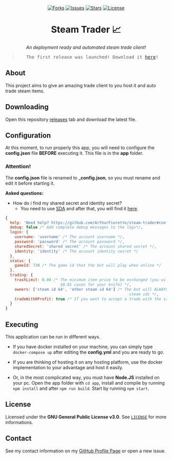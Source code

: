 <p align="center">
  <a href="https://github.com/ArthurFiorette/nickrep/network"><img
      src="https://img.shields.io/github/forks/ArthurFiorette/steam-trader?logo=github&style=flat-square&label=Forks"
      alt="Forks" /></a>
  <a href="https://github.com/ArthurFiorette/nickrep/issues"><img
      src="https://img.shields.io/github/issues/ArthurFiorette/steam-trader?logo=github&style=flat-square&label=Issues"
      alt="Issues" /></a>
  <a href="https://github.com/ArthurFiorette/nickrep/stargazers"><img
      src="https://img.shields.io/github/stars/ArthurFiorette/steam-trader?logo=github&style=flat-square&label=Stars"
      alt="Stars" /></a>
  <a href="https://github.com/ArthurFiorette/nickrep/blob/main/LICENSE"><img
      src="https://img.shields.io/github/license/ArthurFiorette/steam-trader?logo=github&style=flat-square&label=License"
      alt="License" /></a>
</p>

<h1 align="center">
  <strong>Steam Trader 📈</strong>
</h1>
<p align="center">
  <i>An deployment ready and automated steam trade client!</i>
</p>

> <pre align="center">The first release was launched! Download it <a href=https://github.com/ArthurFiorette/steam-trader/releases>here</a>!</pre>

## About

This project aims to give an amazing trade client to you host it and auto trade steam items.

## Downloading

Open this repository [releases](https://github.com/ArthurFiorette/steam-trader/releases) tab and download the latest file.

## Configuration

At this moment, to run properly this app, you will need to configure the **config.json** file **BEFORE** executing it. This file is in the **app** folder.

### Attention!

The **config.json** file is renamed to **_config.json**, so you must rename and edit it before starting it.

**Asked questions:**

- How do i find my shared secret and identity secret?
  - You need to use [SDA](https://github.com/Jessecar96/SteamDesktopAuthenticator) and after that, you will find it [here](https://www.youtube.com/watch?v=JjdOJVSZ9Mo).

```js
{
  help: 'Need help? https://github.com/ArthurFiorette/steam-trader#configuration',
  debug: false /* Add complete debug messages to the logs*/,
  login: {
    username: 'username' /* The account username */,
    password: 'password' /* The account password */,
    sharedSecret: 'shared secret' /* The account shared secret */,
    identity: 'identity' /* The account identity secret */
  },
  status: {
    gameId: 730 /* The game id that the bot will play when online */
  },
  trading: {
    trashLimit: 0.04 /* The minimum item price to be exchanged (you will not want 10000
                        $0.01 cases for your knife) */,
    owners: ['steam id 64', 'other steam id 64'] /* The bot will ALWAYS accept trades from this
                                                      steam ids */,
    tradeWith0Profit: true /* If you want to accept a trade with the same price in both sides */
  }
}
```

## Executing

This application can be run in different ways.

- If you have docker installed on your machine, you can simply type `docker-compose up` after editing the **config.yml** and you are ready to go.

- If you are thinking of hosting it on any hosting platform, use the docker implementation to your advantage and host it easily.

- Or, in the most complicated way, you must have **Node.JS** installed on your pc. Open the app folder with `cd app`, install and compile by running `npm install` and after `npm run build`. Start by running `npm start`.

## License

Licensed under the **GNU General Public License v3.0**. See [`LICENSE`](LICENSE) for more informations.

## Contact

See my contact information on my [GitHub Profile Page](https://github.com/ArthurFiorette) or open a new issue.
